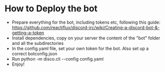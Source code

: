 # How to Deploy the bot
* Prepare everything for the bot, including tokens etc, following this guide: https://github.com/reactiflux/discord-irc/wiki/Creating-a-discord-bot-&-getting-a-token
* Install dependencies, copy on your server the content of the "bot" folder and all the subdirectories
* In the config.yaml file, set your own token for the bot. Also set up a correct botconfig.json
* Run
python -m disco.cli --config config.yaml
* Enjoy!